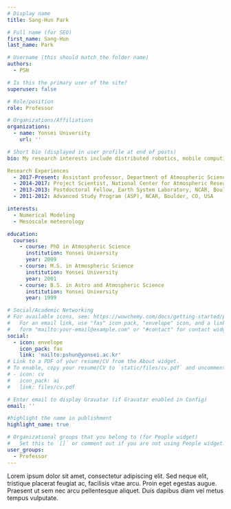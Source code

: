 ```yaml
---
# Display name
title: Sang-Hun Park

# Full name (for SEO)
first_name: Sang-Hun
last_name: Park

# Username (this should match the folder name)
authors:
  - PSH

# Is this the primary user of the site?
superuser: false

# Role/position
role: Professor

# Organizations/Affiliations
organizations:
  - name: Yonsei University
    url: ''

# Short bio (displayed in user profile at end of posts)
bio: My research interests include distributed robotics, mobile computing and programmable matter.

Research Experiences
  - 2017-Present: Assistant professor, Department of Atmospheric Sciences, Yonsei University
  - 2014-2017: Project Scientist, National Center for Atmospheric Research (NCAR), Boulder, CO, USA
  - 2013-2013: Postdoctoral Fellow, Earth System Laboratory, NCAR, Boulder, CO, USA
  - 2011-2012: Advanced Study Program (ASP), NCAR, Boulder, CO, USA

interests:
  - Numerical Modeling
  - Mesoscale meteorology

education:
  courses:
    - course: PhD in Atmospheric Science
      institution: Yonsei University
      year: 2009
    - course: M.S. in Atmospheric Science
      institution: Yonsei University
      year: 2001
    - course: B.S. in Astro and Atmospheric Science
      institution: Yonsei University
      year: 1999

# Social/Academic Networking
# For available icons, see: https://wowchemy.com/docs/getting-started/page-builder/#icons
#   For an email link, use "fas" icon pack, "envelope" icon, and a link in the
#   form "mailto:your-email@example.com" or "#contact" for contact widget.
social:
  - icon: envelope
    icon_pack: fas
    link: 'mailto:pshun@yonsei.ac.kr'
# Link to a PDF of your resume/CV from the About widget.
# To enable, copy your resume/CV to `static/files/cv.pdf` and uncomment the lines below.
# - icon: cv
#   icon_pack: ai
#   link: files/cv.pdf

# Enter email to display Gravatar (if Gravatar enabled in Config)
email: ''

#highlight the name in publishment
highlight_name: true

# Organizational groups that you belong to (for People widget)
#   Set this to `[]` or comment out if you are not using People widget.
user_groups:
  - Professor
---
```


Lorem ipsum dolor sit amet, consectetur adipiscing elit. Sed neque elit, tristique placerat feugiat ac, facilisis vitae arcu. Proin eget egestas augue. Praesent ut sem nec arcu pellentesque aliquet. Duis dapibus diam vel metus tempus vulputate.
